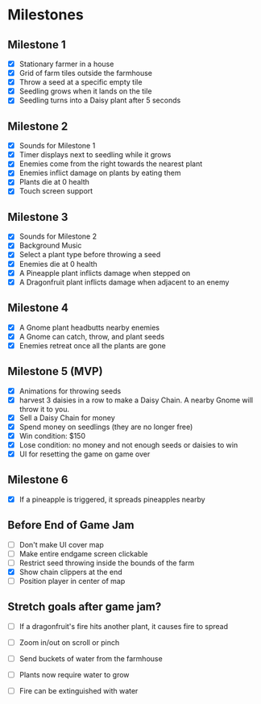 # Milestones

## Milestone 1

- [x] Stationary farmer in a house
- [x] Grid of farm tiles outside the farmhouse
- [x] Throw a seed at a specific empty tile
- [x] Seedling grows when it lands on the tile
- [x] Seedling turns into a Daisy plant after 5 seconds

## Milestone 2

- [x] Sounds for Milestone 1
- [x] Timer displays next to seedling while it grows
- [x] Enemies come from the right towards the nearest plant
- [x] Enemies inflict damage on plants by eating them
- [x] Plants die at 0 health
- [x] Touch screen support

## Milestone 3

- [x] Sounds for Milestone 2
- [x] Background Music
- [x] Select a plant type before throwing a seed
- [x] Enemies die at 0 health
- [x] A Pineapple plant inflicts damage when stepped on
- [x] A Dragonfruit plant inflicts damage when adjacent to an enemy

## Milestone 4

- [x] A Gnome plant headbutts nearby enemies
- [x] A Gnome can catch, throw, and plant seeds
- [x] Enemies retreat once all the plants are gone

## Milestone 5 (MVP)

- [x] Animations for throwing seeds
- [x] harvest 3 daisies in a row to make a Daisy Chain. A nearby Gnome will throw it to you.
- [x] Sell a Daisy Chain for money
- [x] Spend money on seedlings (they are no longer free)
- [x] Win condition: $150
- [x] Lose condition: no money and not enough seeds or daisies to win
- [x] UI for resetting the game on game over

## Milestone 6

- [x] If a pineapple is triggered, it spreads pineapples nearby

## Before End of Game Jam

- [ ] Don't make UI cover map
- [ ] Make entire endgame screen clickable
- [ ] Restrict seed throwing inside the bounds of the farm
- [x] Show chain clippers at the end
- [ ] Position player in center of map

## Stretch goals after game jam?

- [ ] If a dragonfruit's fire hits another plant, it causes fire to spread
- [ ] Zoom in/out on scroll or pinch
- [ ] Send buckets of water from the farmhouse
- [ ] Plants now require water to grow
- [ ] Fire can be extinguished with water

